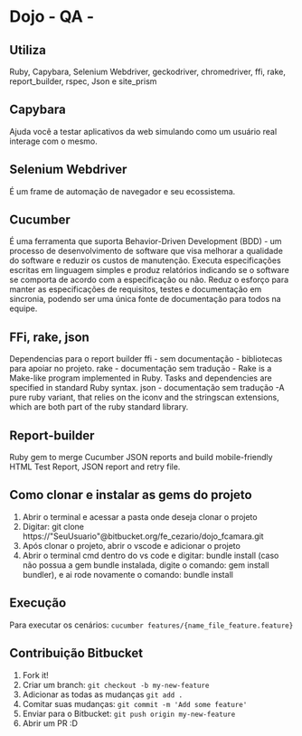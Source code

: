 
# Dojo - QA - 

## Utiliza

Ruby, Capybara, Selenium Webdriver, geckodriver, chromedriver, ffi, rake, report_builder, rspec, Json e site_prism
## Capybara
Ajuda você a testar aplicativos da web simulando como um usuário real interage com o mesmo.

## Selenium Webdriver
É um frame de automação de navegador e seu ecossistema.

## Cucumber
É uma ferramenta que suporta Behavior-Driven Development (BDD) - um processo de desenvolvimento de software que visa melhorar a qualidade do software e reduzir os custos de manutenção.
Executa especificações escritas em linguagem simples e produz relatórios indicando se o software se comporta de acordo com a especificação ou não.
Reduz o esforço para manter as especificações de requisitos, testes e documentação em sincronia, podendo ser uma única fonte de documentação para todos na equipe.

## FFi, rake, json
Dependencias para o report builder
ffi - sem documentação - bibliotecas para apoiar no projeto.
rake - documentação sem tradução - Rake is a Make-like program implemented in Ruby. Tasks and dependencies are specified in standard Ruby syntax.
json - documentação sem tradução -A pure ruby variant, that relies on the iconv and the stringscan extensions, which are both part of the ruby standard library.

## Report-builder
Ruby gem to merge Cucumber JSON reports and build mobile-friendly HTML Test Report, JSON report and retry file.

## Como clonar e instalar as gems do projeto
1. Abrir o terminal e acessar a pasta onde deseja clonar o projeto
2. Digitar: git clone https://"SeuUsuario"@bitbucket.org/fe_cezario/dojo_fcamara.git
3. Após clonar o projeto, abrir o vscode e adicionar o projeto
4. Abrir o terminal cmd dentro do vs code e digitar: bundle install (caso não possua a gem bundle instalada, digite o comando: gem install bundler), e ai rode novamente o comando: bundle install

## Execução
Para executar os cenários:
`cucumber features/{name_file_feature.feature}`

## Contribuição Bitbucket
1. Fork it!
2. Criar um branch: `git checkout -b my-new-feature`
3. Adicionar as todas as mudanças `git add .` 
3. Comitar suas mudanças: `git commit -m 'Add some feature'`
4. Enviar para o Bitbucket: `git push origin my-new-feature`
5. Abrir um PR :D

